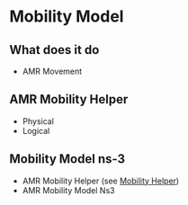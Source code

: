 # Mobility Model

## What does it do

- AMR Movement

## AMR Mobility Helper

- Physical 
- Logical

## Mobility Model ns-3
- AMR Mobility Helper (see [Mobility Helper](../../../applications/docs/optimaflow/amr_agv.md#mobility_helper))
- AMR Mobility Model Ns3
